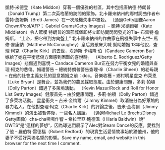 凱特·米德登（Kate Middon）穿著一個優雅的社區，其中包括唐納德·特朗普（Donald Trump）第二次英格蘭的訪問的頭飾。北卡羅來納州的鄉村詞曲作者布雷特·詹姆斯（Brett James）在一次飛機失事中被殺。 （通過Getty圖像Aaron Chown/Pool/AFP； Gabriel Grams/Getty Images）– 凱特·米德爾頓（Kate Middleton）令人驚嘆    特朗普的溫莎城堡即將立即訪問閃閃發光的Tia– 布雷特·詹姆斯， “上帝，把它帶到方向盤上”    北卡羅來納州的作曲家在飛機失事中去世– 馬修·麥康納（Matthew McConaughey）皇后男孩床大喊 幫助婚姻    13年他說，查理·柯克（Charlie Kirk）的去世，坎迪斯·卡梅隆·伯（Candace Cameron Bur）嫁給了她在平衡悲傷方面感到困難的喜悅時。 （Alberto E. Rodriguez/Getty Images）悲傷遇到喜悅 – Candace Cameron Bur正在努力平衡女兒的婚禮與查理·柯克的悲傷。婚禮警告 – 總統特朗普警告查理·辛（Charlie Sheen）的老母親 – 在他的社會主義女兒的惡意婚姻之前：doc。音樂收穫 – 鄉村明星盧克·布萊恩（Luke Bryan）是舞台，並為我們的農民採取態度。由於健康問題，多莉·帕頓（Dolly Parton）錯過了多萊塢活動。  （Kevin Mazur/Rock and Roll for Honor List Getty Images）健康首先 – 由於健康問題，多莉·帕頓（Dolly Parton）錯過了多萊塢活動。 星星衝突 – 吉米·金梅爾（Jimmy Kimmel）取消被分為好萊塢的暴力名人。在他對查理·柯克（Charlie Kirk）的評論之後，吉米·金梅爾（Jimmy Kimmel）的演出被暫停後，一些名人講話。 （通過Michael Le Brecht/Disney Getty圖像）cha-cha嘶嘶作響 – 希拉里亞·鮑德溫（Hilaria Baldwin）說“ DWTS”是“這樣的夢想”，因為球迷們展示了Alec對Steam Dance的反應。愛找到了他 – 羅伯特·雷德福（Robert Redford）的現實生活愛情故事始於猶他州，他的妻子不受好萊塢名望的影響。Save my name, email, and website in this browser for the next time I comment.